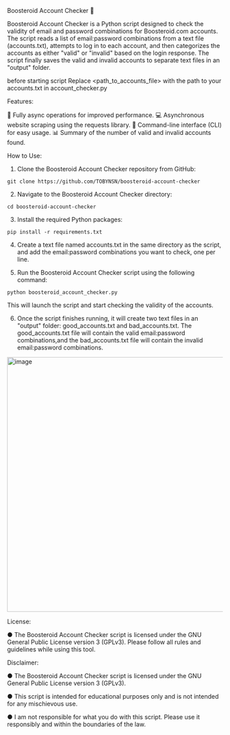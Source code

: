 Boosteroid Account Checker 🚀

Boosteroid Account Checker is a Python script designed to check the validity of email and password combinations for Boosteroid.com accounts. The script reads a list of email:password combinations from a text file (accounts.txt), attempts to log in to each account, and then categorizes the accounts as either "valid" or "invalid" based on the login response. The script finally saves the valid and invalid accounts to separate text files in an "output" folder.

before starting script Replace <path_to_accounts_file> with the path to your accounts.txt in account_checker.py


Features:

🚀 Fully async operations for improved performance. 💻 Asynchronous website scraping using the requests library. 📝 Command-line interface (CLI) for easy usage. 📊 Summary of the number of valid and invalid accounts found.

How to Use:

1. Clone the Boosteroid Account Checker repository from GitHub:

`git clone https://github.com/TOBYNSN/boosteroid-account-checker`

2. Navigate to the Boosteroid Account Checker directory:

`cd boosteroid-account-checker`

3. Install the required Python packages:

`pip install -r requirements.txt`

4. Create a text file named accounts.txt in the same directory as the script, and add the email:password combinations you want to check, one per line.

5. Run the Boosteroid Account Checker script using the following command:

`python boosteroid_account_checker.py`

This will launch the script and start checking the validity of the accounts.

6. Once the script finishes running, it will create two text files in an "output" folder: good_accounts.txt and bad_accounts.txt.
The good_accounts.txt file will contain the valid email:password
combinations,and the bad_accounts.txt file will contain the invalid email:password combinations.

<img width="595" alt="image" src="https://github.com/TOBYNSN/boosteroid-account-checker/assets/68747036/50720cdb-91ab-4575-96d6-95bd5df794f0">


License:

● The Boosteroid Account Checker script is licensed under the GNU General Public License version 3 (GPLv3). 
  Please follow all rules and guidelines while using this tool.


Disclaimer:

● The Boosteroid Account Checker script is licensed under the GNU General Public License version 3 (GPLv3).

● This script is intended for educational purposes only and is not intended for any mischievous use.

● I am not responsible for what you do with this script. Please use it responsibly and within the boundaries of the law.
